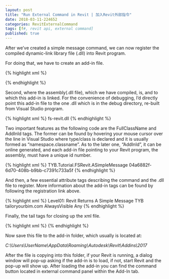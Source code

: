 ```yaml
---
layout: post
title: "Run External Command in Revit | 加入Revit外部指令"
date: 2018-03-11-224652 
categories: RevitExternalCommand
tags: [f#, revit api, external command]
published: true
---
```

After we’ve created a simple message command, we can now register the compiled dynamic-link library file (.dll) into Revit program.

For doing that, we have to create an add-in file.

{% highlight xml %}
<?xml version=”1.0″ encoding=”utf-8″?>
<RevitAddIns>
<AddIn Type=”Command”>
{% endhighlight %}

Second, where the assembly(.dll file), which we have compiled, is, and to which this add-in is linked. For the convenience of debugging, I’d directly point this add-in file to the one .dll which is in the debug directory, re-built from Visual Studio program. 

{% highlight xml %}
    <Assembly>fs-revit.dll</Assembly>
{% endhighlight %}

Two important features as the following code are the FullClassName and AddInId tags. The former can be found by hovering your mouse cursor over the line in Visual Studio where type/class is declared and it is usually formed as “namespace.classname”. As to the later one, “AddInId”, it can be online generated, and each add-in file pointing to your Revit program, the assembly, must have a unique id number. 

{% highlight xml %}
    <FullClassName>TYB.Tutorial.FSRevit.ASimpleMessage</FullClassName>
    <AddInId>04a6882f-6d70-408b-b9bb-c7391c733a5f</AddInId>
{% endhighlight %}

And then, a few essential attribute tags describing the command and the .dll file to register. More information about the add-in tags can be found by following the registration link above. 

{% highlight xml %}
    <Text>Level01: Revit Returns A Simple Message</Text>
    <VendorId>TYB</VendorId>
    <VendorDescription>tailoryourbim.com</VendorDescription>
    <VisibilityMode>AlwaysVisible</VisibilityMode>
    <Discipline>Any</Discipline>
{% endhighlight %}

Finally, the tail tags for closing up the xml file. 

{% highlight xml %}
</AddIn>
</RevitAddIns>
{% endhighlight %}

Now save this file to the add-in folder, which usually is located at:

_C:\Users\UserName\AppData\Roaming\Autodesk\Revit\Addins\2017_

After the file is copying into this folder, if your Revit is running, a dialog window will pop-up asking if the add-in is to load, if not, start Revit and the pop-up will show up. After loading the add-in you can find the command button located in external command panel within the Add-In tab.